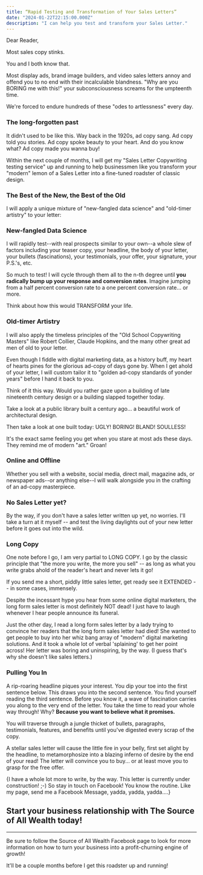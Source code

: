 ```yaml
---
title: “Rapid Testing and Transformation of Your Sales Letters”
date: "2024-01-22T22:15:00.000Z"
description: "I can help you test and transform your Sales Letter."
---
```


Dear Reader,

Most sales copy stinks.

You and I both know that.

Most display ads, brand image builders, and video sales letters annoy and offend you to no end with their incalculable blandness. "Why are you BORING me with this!" your subconsciousness screams for the umpteenth time.

We're forced to endure hundreds of these "odes to artlessness" every day.

### The long-forgotten past
It didn't used to be like this.  Way back in the 1920s, ad copy sang. Ad copy told you stories. Ad copy spoke beauty to your heart. And do you know what? Ad copy made you wanna buy!

Within the next couple of months, I will get my "Sales Letter Copywriting testing service" up and running to help businessmen like you transform your "modern" lemon of a Sales Letter into a fine-tuned roadster of classic design.

### The Best of the New, the Best of the Old
I will apply a unique mixture of "new-fangled data science" and "old-timer artistry" to your letter:

### New-fangled Data Science
I will rapidly test--with real prospects similar to your own--a whole slew of factors including your teaser copy, your headline, the body of your letter, your bullets (fascinations), your testimonials, your offer, your signature, your P.S.'s, etc.

So much to test! I will cycle through them all to the n-th degree until **you radically bump up your response and conversion rates**. Imagine jumping from a half percent conversion rate to a one percent conversion rate... or more.

Think about how this would TRANSFORM your life.

### Old-timer Artistry
I will also apply the timeless principles of the "Old School Copywriting Masters" like Robert Collier, Claude Hopkins, and the many other great ad men of old to your letter.

Even though I fiddle with digital marketing data, as a history buff, my heart of hearts pines for the glorious ad-copy of days gone by. When I get ahold of your letter, I will custom tailor it to "golden ad-copy standards of yonder years" before I hand it back to you.

Think of it this way. Would you rather gaze upon a building of late nineteenth century design or a building slapped together today.

Take a look at a public library built a century ago... a beautiful work of architectural design.

Then take a look at one built today: UGLY! BORING! BLAND! SOULLESS!

It's the exact same feeling you get when you stare at most ads these days. They remind me of modern "art." Groan!

### Online and Offline
Whether you sell with a website, social media, direct mail, magazine ads, or newspaper ads--or anything else--I will walk alongside you in the crafting of an ad-copy masterpiece.

### No Sales Letter yet?
By the way, if you don't have a sales letter written up yet, no worries. I'll take a turn at it myself -- and test the living daylights out of your new letter before it goes out into the wild.

### Long Copy
One note before I go, I am very partial to LONG COPY. I go by the classic principle that "the more you write, the more you sell" -- as long as what you write grabs ahold of the reader's heart and never lets it go! 

If you send me a short, piddly little sales letter, get ready see it EXTENDED -- in some cases, immensely.

Despite the incessant hype you hear from some online digital marketers, the long form sales letter is most definitely NOT dead! I just have to laugh whenever I hear people announce its funeral.

Just the other day, I read a long form sales letter by a lady trying to convince her readers that the long form sales letter had died! She wanted to get people to buy into her whiz bang array of "modern" digital marketing solutions. And it took a whole lot of verbal 'splaining' to get her point across! Her letter was boring and uninspiring, by the way. (I guess that's why she doesn't like sales letters.)

### Pulling You In
A rip-roaring headline piques your interest. You dip your toe into the first sentence below. This draws you into the second sentence. You find yourself reading the third sentence. Before you know it, a wave of fascination carries you along to the very end of the letter. You take the time to read your whole way through! Why? **Because you want to believe what it promises.**

You will traverse through a jungle thicket of bullets, paragraphs, testimonials, features, and benefits until you've digested every scrap of the copy.

A stellar sales letter will cause the little fire in your belly, first set alight by the headline, to metamorphosize into a blazing inferno of desire by the end of your read! The letter will convince you to buy... or at least move you to grasp for the free offer.

{I have a whole lot more to write, by the way. This letter is currently under construction! ;-) So stay in touch on Facebook! You know the routine. Like my page, send me a Facebook Message, yadda, yadda, yadda....}

Start your business relationship with The Source of All Wealth today!
---

---
Be sure to follow the Source of All Wealth Facebook page to look for more information on how to turn your business into a profit-churning engine of growth!

It'll be a couple months before I get this roadster up and running!

